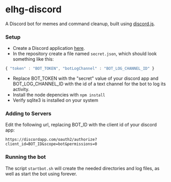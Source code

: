 # elhg-discord
A Discord bot for memes and command cleanup, built using [discord.js](https://github.com/hydrabolt/discord.js).

### Setup
* Create a Discord application [here](https://discordapp.com/developers/applications/me).
* In the repository create a file named `secret.json`, which should look something like this:
```javascript
{ "token" : "BOT_TOKEN", "botLogChannel" : "BOT_LOG_CHANNEL_ID" }
```
* Replace BOT_TOKEN with the "secret" value of your discord app and 
BOT_LOG_CHANNEL_ID with the id of a text channel for the bot to log its activity.
* Install the node depencies with `npm install`
* Verify sqlite3 is installed on your system

### Adding to Servers
Edit the following url, replacing BOT_ID with the client id of your discord app:
```
https://discordapp.com/oauth2/authorize?client_id=BOT_ID&scope=bot&permissions=0
```

### Running the bot
The script `startbot.sh` will create the needed directories and log files, as well as start the bot using forever.
